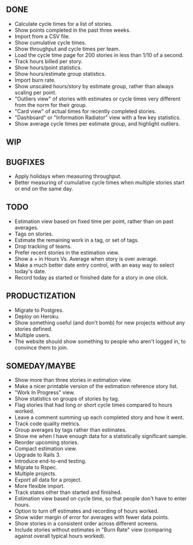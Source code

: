 DONE
----
* Calculate cycle times for a list of stories.
* Show points completed in the past three weeks.
* Import from a CSV file.
* Show cumulative cycle times.
* Show throughput and cycle times per team.
* Load the cycle time page for 200 stories in less than 1/10 of a second.
* Track hours billed per story.
* Show hours/point statistics.
* Show hours/estimate group statistics.
* Import burn rate.
* Show unscaled hours/story by estimate group, rather than always scaling per point.
* "Outliers view" of stories with estimates or cycle times very different from the norm for their group.
* "Card view" of actual times for recently completed stories.
* "Dashboard" or "Information Radiator" view with a few key statistics.
* Show average cycle times per estimate group, and highlight outliers.

WIP
---

BUGFIXES
--------
* Apply holidays when measuring throughput.
* Better measuring of cumulative cycle times when multiple stories start or end on the same day.

TODO
----
* Estimation view based on fixed time per point, rather than on past averages.
* Tags on stories.
* Estimate the remaining work in a tag, or set of tags.
* Drop tracking of teams.
* Prefer recent stories in the estimation view.
* Show a + in Hours Vs. Average when story is over average.
* Make a much better date entry control, with an easy way to select today's date.
* Record today as started or finished date for a story in one click.

PRODUCTIZATION
--------------
* Migrate to Postgres.
* Deploy on Heroku.
* Show something useful (and don't bomb) for new projects without any stories defined.
* Multiple users.
* The website should show something to people who aren't logged in, to convince them to join.

SOMEDAY/MAYBE
-------------
* Show more than three stories in estimation view.
* Make a nicer printable version of the estimation reference story list.
* "Work In Progress" view.
* Show statistics on groups of stories by tag.
* Flag stories that had long or short cycle times compared to hours worked.
* Leave a comment summing up each completed story and how it went.
* Track code quality metrics.
* Group averages by tags rather than estimates.
* Show me when I have enough data for a statistically significant sample.
* Reorder upcoming stories.
* Compact estimation view.
* Upgrade to Rails 3.
* Introduce end-to-end testing.
* Migrate to Rspec.
* Multiple projects.
* Export all data for a project.
* More flexible import.
* Track states other than started and finished.
* Estimation view based on cycle time, so that people don't have to enter hours.
* Option to turn off estimates and recording of hours worked.
* Show wider margin of error for averages with fewer data points.
* Show stories in a consistent order across different screens.
* Include stories without estimates in "Burn Rate" view (comparing against overall typical hours worked).